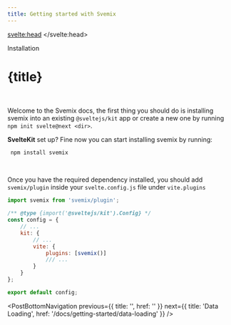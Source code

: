 ```yaml
---
title: Getting started with Svemix
---
```


<script context="module">
	export const prerender = true;
</script>
<script>
	import PostBottomNavigation from "../../../components/PostBottomNavigation.svelte";
</script>

<svelte:head>
	<title> Getting started - SVEMIX </title>
	<meta name="description" content="Getting started with SVEMIX is easy">
</svelte:head>

<p class="mb-4 leading-6 font-semibold text-sky-300">Installation</p>

# {title}

<br>

Welcome to the Svemix docs, the first thing you should do is installing svemix into an existing `@sveltejs/kit` app or create a new one by running `npm init svelte@next <dir>`.

**SvelteKit** set up? Fine now you can start installing svemix by running:

```sh
 npm install svemix
```

<br>

Once you have the required dependency installed, you should add `svemix/plugin` inside your `svelte.config.js` file under `vite.plugins`

```javascript
import svemix from 'svemix/plugin';

/** @type {import('@sveltejs/kit').Config} */
const config = {
	// ...
	kit: {
		// ...
		vite: {
			plugins: [svemix()]
			/// ...
		}
	}
};

export default config;
```

<PostBottomNavigation
previous={{ title: '', href: '' }}
next={{ title: 'Data Loading', href: '/docs/getting-started/data-loading'  }}
/>
